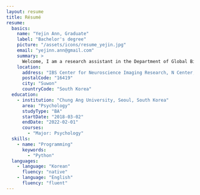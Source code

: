 ```yaml
---
layout: resume
title: Résumé
resume:
  basics:
    name: "Yejin Ann, Graduate"
    label: "Bachelor's degree"
    picture: "/assets/icons/resume_yejin.jpg"
    email: "yejinn.ann@gmail.com"
    summary: >
      Welcome, I am a research assistant in the Department of Global Biomedical Engineering at Sungkyunkwan University. I am interested in psychiatric and brain diseases, especially autism and anxiety. I aim to find out the unknown causes or biomarkers of diseases and contribute to the field of neuroscience.
    location:
      address: "IBS Center for Neuroscience Imaging Research, N Center, Sungkyunkwan University, Seobu-ro 2066, Jangan-gu"
      postalCode: "16419"
      city: "Suwon"
      countryCode: "South Korea"         
  education:
    - institution: "Chung Ang University, Seoul, South Korea"
      area: "Psychology"
      studyType: "BA"
      startDate: "2018-03-02"
      endDate: "2022-02-01"
      courses:
        - "Major: Psychology"
  skills:
    - name: "Programming"
      keywords:
        - "Python"      
  languages:
    - language: "Korean"
      fluency: "native"
    - language: "English"
      fluency: "fluent"     
---
```

